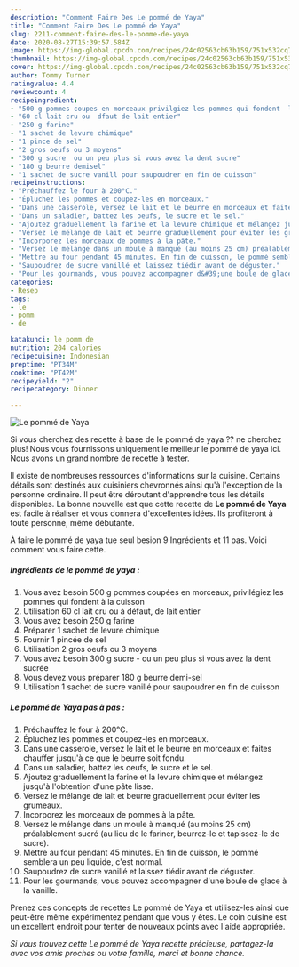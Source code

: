 ```yaml
---
description: "Comment Faire Des Le pommé de Yaya"
title: "Comment Faire Des Le pommé de Yaya"
slug: 2211-comment-faire-des-le-pomme-de-yaya
date: 2020-08-27T15:39:57.584Z
image: https://img-global.cpcdn.com/recipes/24c02563cb63b159/751x532cq70/le-pomme-de-yaya-photo-principale-de-la-recette.jpg
thumbnail: https://img-global.cpcdn.com/recipes/24c02563cb63b159/751x532cq70/le-pomme-de-yaya-photo-principale-de-la-recette.jpg
cover: https://img-global.cpcdn.com/recipes/24c02563cb63b159/751x532cq70/le-pomme-de-yaya-photo-principale-de-la-recette.jpg
author: Tommy Turner
ratingvalue: 4.4
reviewcount: 4
recipeingredient:
- "500 g pommes coupes en morceaux privilgiez les pommes qui fondent  la cuisson"
- "60 cl lait cru ou  dfaut de lait entier"
- "250 g farine"
- "1 sachet de levure chimique"
- "1 pince de sel"
- "2 gros oeufs ou 3 moyens"
- "300 g sucre  ou un peu plus si vous avez la dent sucre"
- "180 g beurre demisel"
- "1 sachet de sucre vanill pour saupoudrer en fin de cuisson"
recipeinstructions:
- "Préchauffez le four à 200°C."
- "Épluchez les pommes et coupez-les en morceaux."
- "Dans une casserole, versez le lait et le beurre en morceaux et faites chauffer jusqu&#39;à ce que le beurre soit fondu."
- "Dans un saladier, battez les oeufs, le sucre et le sel."
- "Ajoutez graduellement la farine et la levure chimique et mélangez jusqu&#39;à l&#39;obtention d&#39;une pâte lisse."
- "Versez le mélange de lait et beurre graduellement pour éviter les grumeaux."
- "Incorporez les morceaux de pommes à la pâte."
- "Versez le mélange dans un moule à manqué (au moins 25 cm) préalablement sucré (au lieu de le fariner, beurrez-le et tapissez-le de sucre)."
- "Mettre au four pendant 45 minutes. En fin de cuisson, le pommé semblera un peu liquide, c&#39;est normal."
- "Saupoudrez de sucre vanillé et laissez tiédir avant de déguster."
- "Pour les gourmands, vous pouvez accompagner d&#39;une boule de glace à la vanille."
categories:
- Resep
tags:
- le
- pomm
- de

katakunci: le pomm de 
nutrition: 204 calories
recipecuisine: Indonesian
preptime: "PT34M"
cooktime: "PT42M"
recipeyield: "2"
recipecategory: Dinner

---
```



![Le pommé de Yaya](https://img-global.cpcdn.com/recipes/24c02563cb63b159/751x532cq70/le-pomme-de-yaya-photo-principale-de-la-recette.jpg)

Si vous cherchez des recette à base de le pommé de yaya ?? ne cherchez plus! Nous vous fournissons uniquement le meilleur le pommé de yaya ici. Nous avons un grand nombre de recette à tester.

Il existe de nombreuses ressources d'informations sur la cuisine. Certains détails sont destinés aux cuisiniers chevronnés ainsi qu'à l'exception de la personne ordinaire. Il peut être déroutant d'apprendre tous les détails disponibles. La bonne nouvelle est que cette recette de <strong> Le pommé de Yaya </strong> est facile à réaliser et vous donnera d'excellentes idées. Ils profiteront à toute personne, même débutante.

<!--inarticleads1-->

À faire le pommé de yaya tue seul besion 9 Ingrédients et 11 pas. Voici comment vous faire cette.

##### Ingrédients de le pommé de yaya :

1. Vous avez besoin 500 g pommes coupées en morceaux, privilégiez les pommes qui fondent à la cuisson
1. Utilisation 60 cl lait cru ou à défaut, de lait entier
1. Vous avez besoin 250 g farine
1. Préparer 1 sachet de levure chimique
1. Fournir 1 pincée de sel
1. Utilisation 2 gros oeufs ou 3 moyens
1. Vous avez besoin 300 g sucre - ou un peu plus si vous avez la dent sucrée
1. Vous devez vous préparer 180 g beurre demi-sel
1. Utilisation 1 sachet de sucre vanillé pour saupoudrer en fin de cuisson




<!--inarticleads2-->

##### Le pommé de Yaya pas à pas :

1. Préchauffez le four à 200°C.
1. Épluchez les pommes et coupez-les en morceaux.
1. Dans une casserole, versez le lait et le beurre en morceaux et faites chauffer jusqu&#39;à ce que le beurre soit fondu.
1. Dans un saladier, battez les oeufs, le sucre et le sel.
1. Ajoutez graduellement la farine et la levure chimique et mélangez jusqu&#39;à l&#39;obtention d&#39;une pâte lisse.
1. Versez le mélange de lait et beurre graduellement pour éviter les grumeaux.
1. Incorporez les morceaux de pommes à la pâte.
1. Versez le mélange dans un moule à manqué (au moins 25 cm) préalablement sucré (au lieu de le fariner, beurrez-le et tapissez-le de sucre).
1. Mettre au four pendant 45 minutes. En fin de cuisson, le pommé semblera un peu liquide, c&#39;est normal.
1. Saupoudrez de sucre vanillé et laissez tiédir avant de déguster.
1. Pour les gourmands, vous pouvez accompagner d&#39;une boule de glace à la vanille.




<!--inarticleads1-->

<p>
Prenez ces concepts de recettes Le pommé de Yaya et utilisez-les ainsi que peut-être même expérimentez pendant que vous y êtes. Le coin cuisine est un excellent endroit pour tenter de nouveaux points avec l'aide appropriée.
</p>

<p>
<i>Si vous trouvez cette Le pommé de Yaya recette précieuse, partagez-la avec vos amis proches ou votre famille, merci et bonne chance.</i>
</p>

